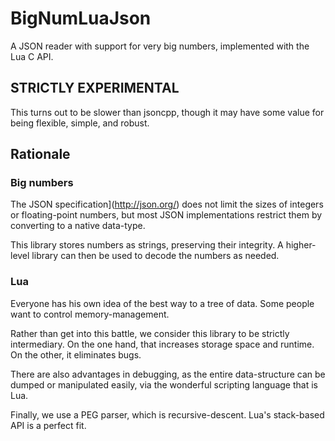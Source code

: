 # BigNumLuaJson

A JSON reader with support for very big numbers, implemented with the
Lua C API.

## STRICTLY EXPERIMENTAL
This turns out to be slower than jsoncpp, though it may have some
value for being flexible, simple, and robust.

## Rationale

### Big numbers
The JSON specification](http://json.org/) does not limit the sizes
of integers or floating-point numbers, but most JSON implementations
restrict them by converting to a native data-type.

This library stores numbers as strings, preserving their integrity.
A higher-level library can then be used to decode the numbers as
needed.

### Lua
Everyone has his own idea of the best way to a tree of data. Some people
want to control memory-management.

Rather than get into this battle, we consider this library to be
strictly intermediary. On the one hand, that increases storage
space and runtime. On the other, it eliminates bugs.

There are also advantages in debugging, as the entire data-structure
can be dumped or manipulated easily, via the wonderful scripting
language that is Lua.

Finally, we use a PEG parser, which is recursive-descent. Lua's stack-based
API is a perfect fit.


